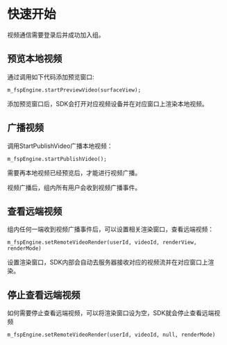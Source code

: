 # 快速开始

视频通信需要登录后并成功加入组。

## 预览本地视频

通过调用如下代码添加预览窗口:

```
m_fspEngine.startPreviewVideo(surfaceView);
```

添加预览窗口后，SDK会打开对应视频设备并在对应窗口上渲染本地视频。

## 广播视频

调用StartPublishVideo广播本地视频：

```
m_fspEngine.startPublishVideo();
```

需要再本地视频已经预览后，才能进行视频广播。

视频广播后，组内所有用户会收到视频广播事件。

## 查看远端视频

组内任何一端收到视频广播事件后，可以设置相关渲染窗口，查看远端视频：

```
m_fspEngine.setRemoteVideoRender(userId, videoId, renderView, renderMode)
```

设置渲染窗口，SDK内部会自动去服务器接收对应的视频流并在对应窗口上渲染。

## 停止查看远端视频

如何需要停止查看远端视频，可以将渲染窗口设为空，SDK就会停止查看远端视频

```
m_fspEngine.setRemoteVideoRender(userId, videoId, null, renderMode)
```
